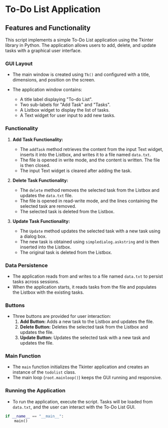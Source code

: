 # To-Do List Application

## Features and Functionality

This script implements a simple To-Do List application using the Tkinter library in Python. The application allows users to add, delete, and update tasks with a graphical user interface.

### GUI Layout

- The main window is created using `Tk()` and configured with a title, dimensions, and position on the screen.
  
- The application window contains:
  - A title label displaying "To-do List".
  - Two sub-labels for "Add Task" and "Tasks".
  - A Listbox widget to display the list of tasks.
  - A Text widget for user input to add new tasks.
  
### Functionality

1. **Add Task Functionality:**
   - The `addTask` method retrieves the content from the input Text widget, inserts it into the Listbox, and writes it to a file named `data.txt`.
   - The file is opened in write mode, and the content is written. The file is then closed.
   - The input Text widget is cleared after adding the task.

2. **Delete Task Functionality:**
   - The `delete` method removes the selected task from the Listbox and updates the `data.txt` file.
   - The file is opened in read-write mode, and the lines containing the selected task are removed.
   - The selected task is deleted from the Listbox.

3. **Update Task Functionality:**
   - The `Update` method updates the selected task with a new task using a dialog box.
   - The new task is obtained using `simpledialog.askstring` and is then inserted into the Listbox.
   - The original task is deleted from the Listbox.

### Data Persistence

- The application reads from and writes to a file named `data.txt` to persist tasks across sessions.
- When the application starts, it reads tasks from the file and populates the Listbox with the existing tasks.

### Buttons

- Three buttons are provided for user interaction:
  1. **Add Button:** Adds a new task to the Listbox and updates the file.
  2. **Delete Button:** Deletes the selected task from the Listbox and updates the file.
  3. **Update Button:** Updates the selected task with a new task and updates the file.

### Main Function

- The `main` function initializes the Tkinter application and creates an instance of the `todolist` class.
- The main loop (`root.mainloop()`) keeps the GUI running and responsive.

### Running the Application

- To run the application, execute the script. Tasks will be loaded from `data.txt`, and the user can interact with the To-Do List GUI.

```python
if __name__ == "__main__":
    main()
